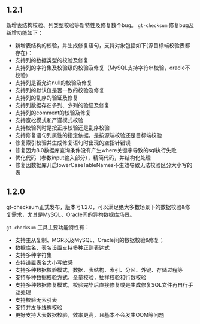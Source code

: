 ## 1.2.1
新增表结构校验、列类型校验等新特性及修复数个bug。
`gt-checksum` 修复bug及新增功能如下：
- 新增表结构的校验，并生成修复语句，支持对象包括如下(源目标端校验表都存在)：
- 支持列的数据类型的校验及修复
- 支持列的字符集及校验级的校验及修复（MySQL支持字符串校验，oracle不校验）
- 支持列是否允许null的校验及修复
- 支持列的默认值是否一致的校验及修复 
- 支持列的乱序的验证及修复
- 支持列数据存在多列、少列的验证及修复 
- 支持列的comment的校验及修复
- 支持宽松模式和严谨模式校验
- 支持校验列时是按正序校验还是乱序校验
- 支持修复语句列属性的指定依据，是按源端校验还是目标端校验
- 修复索引校验并生成修复语句时出现的空指针错误
- 修复因为8.0数据库查询条件没有产生where关键字导致的sql执行失败
- 优化代码（参数input输入部分），精简代码，并结构化处理
- 修复因数据库开启lowerCaseTableNames不生效导致无法校验区分大小写的表

## 1.2.0
gt-checksum正式发布，版本号1.2.0，可以满足绝大多数场景下的数据校验&修复需求，尤其是MySQL、Oracle间的异构数据库场景。

`gt-checksum` 工具主要功能特性有：
- 支持主从复制、MGR以及MySQL、Oracle间的数据校验&修复；
- 数据库名、表名设置支持多种正则表达式
- 支持多种字符集
- 支持设置表名大小写敏感
- 支持多种数据校验模式，数据、表结构、索引、分区、外键、存储过程等
- 支持多种数据校验方式，全量校验，抽样校验和行数校验
- 支持多种数据修复模式，校验完毕后直接修复或是生成修复SQL文件再自行手动处理
- 支持校验无索引表
- 支持并发多线程校验
- 更好支持大表数据校验，效率更高，且基本不会发生OOM等问题
